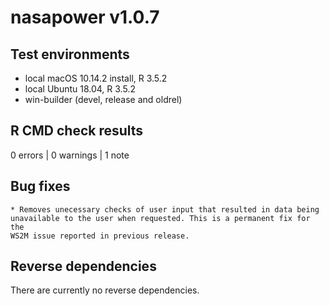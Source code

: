 # nasapower v1.0.7

## Test environments
* local macOS 10.14.2 install, R 3.5.2
* local Ubuntu 18.04, R 3.5.2
* win-builder (devel, release and oldrel)

## R CMD check results

0 errors | 0 warnings | 1 note

  ## Bug fixes
  
    * Removes unecessary checks of user input that resulted in data being
    unavailable to the user when requested. This is a permanent fix for the
    WS2M issue reported in previous release.

## Reverse dependencies

There are currently no reverse dependencies.
